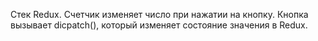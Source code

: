 Стек Redux.
Счетчик изменяет число при нажатии на кнопку. Кнопка вызывает dicpatch(), который изменяет состояние значения в Redux.
